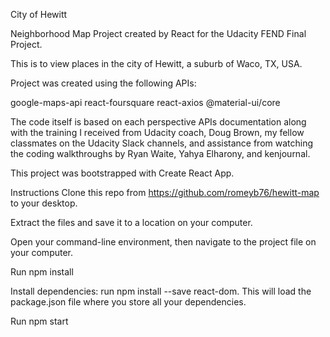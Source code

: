 City of Hewitt

Neighborhood Map Project created by React for the Udacity FEND Final Project.

This is to view places in the city of Hewitt, a suburb of Waco, TX, USA.

Project was created using the following APIs:

google-maps-api react-foursquare react-axios @material-ui/core

The code itself is based on each perspective APIs documentation along with the training I received from Udacity coach, Doug Brown, my fellow classmates on the Udacity Slack channels, and assistance from watching the coding walkthroughs by Ryan Waite, Yahya Elharony, and kenjournal. 

This project was bootstrapped with Create React App.

Instructions
Clone this repo from https://github.com/romeyb76/hewitt-map to your desktop.

Extract the files and save it to a location on your computer.

Open your command-line environment, then navigate to the project file on your computer.

Run npm install

Install dependencies: run npm install --save react-dom. This will load the package.json file where you store all your dependencies.

Run npm start